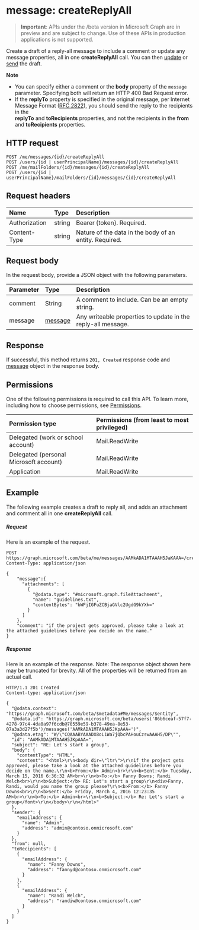 # message: createReplyAll

> **Important**: APIs under the /beta version in Microsoft Graph are in preview and are subject to change. Use of these APIs in production applications is not supported.

Create a draft of a reply-all message to include a comment or update any message properties, 
all in one **createReplyAll** call. You can then [update](../api/message_update.md) or 
[send](../api/message_send.md) the draft.

**Note**

- You can specify either a comment or the **body** property of the `message` parameter. Specifying both will return an HTTP 400 Bad Request error.
- If the **replyTo** property is specified in the original message, per Internet Message Format 
([RFC 2822](http://www.rfc-editor.org/info/rfc2822)), you should send the reply to the recipients in the  
**replyTo** and **toRecipients** properties, and not the recipients in the **from** and **toRecipients** properties. 


## HTTP request
<!-- { "blockType": "ignored" } -->
```http
POST /me/messages/{id}/createReplyAll
POST /users/{id | userPrincipalName}/messages/{id}/createReplyAll
POST /me/mailFolders/{id}/messages/{id}/createReplyAll
POST /users/{id | userPrincipalName}/mailFolders/{id}/messages/{id}/createReplyAll
```
## Request headers
| Name       | Type | Description|
|:---------------|:--------|:----------|
| Authorization  | string  | Bearer {token}. Required. |
| Content-Type | string  | Nature of the data in the body of an entity. Required. |

## Request body
In the request body, provide a JSON object with the following parameters.

| Parameter	   | Type	|Description|
|:---------------|:--------|:----------|
|comment|String|A comment to include. Can be an empty string.|
|message|[message](../resources/message.md)|Any writeable properties to update in the reply-all message.|

## Response

If successful, this method returns `201, Created` response code and [message](../resources/message.md) object in the response body.

## Permissions
One of the following permissions is required to call this API. To learn more, including how to choose permissions, see [Permissions](../../../concepts/permissions_reference.md).

|Permission type      | Permissions (from least to most privileged)              | 
|:--------------------|:---------------------------------------------------------| 
|Delegated (work or school account) | Mail.ReadWrite    | 
|Delegated (personal Microsoft account) | Mail.ReadWrite    | 
|Application | Mail.ReadWrite | 

## Example
The following example creates a draft to reply all, and adds an attachment and comment all in one **createReplyAll** call.
##### Request
Here is an example of the request.
<!-- {
  "blockType": "request",
  "name": "message_createreplyall"
}-->
```http
POST https://graph.microsoft.com/beta/me/messages/AAMkADA1MTAAAH5JaKAAA=/createReplyAll
Content-Type: application/json

{
    "message":{
      "attachments": [ 
        { 
          "@odata.type": "#microsoft.graph.fileAttachment", 
          "name": "guidelines.txt", 
          "contentBytes": "bWFjIGFuZCBjaGVlc2UgdG9kYXk=" 
        } 
      ]
    },
    "comment": "if the project gets approved, please take a look at the attached guidelines before you decide on the name." 
}
```

##### Response
Here is an example of the response. Note: The response object shown here may be truncated for brevity. All of the properties will be returned from an actual call.
<!-- {
  "blockType": "response",
  "truncated": true,
  "@odata.type": "microsoft.graph.message"
} -->
```http
HTTP/1.1 201 Created
Content-type: application/json

{
  "@odata.context": "https://graph.microsoft.com/beta/$metadata#Me/messages/$entity",
  "@odata.id": "https://graph.microsoft.com/beta/users('86b6ceaf-57f7-4278-97c4-4da0a97f6cdb@70559e59-b378-49ea-8e53-07a3a3d27f5b')/messages('AAMkADA1MTAAAH5JKpAAA=')",
  "@odata.etag": "W/\"CQAAABYAAADX8oL1Wa7jQbcPAHouCzswAAAH5/DP\"",
  "id": "AAMkADA1MTAAAH5JKpAAA=",
  "subject": "RE: Let's start a group",
  "body": {
    "contentType": "HTML",
    "content": "<html>\r\n<body dir=\"ltr\">\r\nif the project gets approved, please take a look at the attached guidelines before you decide on the name.\r\n<b>From:</b> Admin<br>\r\n<b>Sent:</b> Tuesday, March 15, 2016 6:36:32 AM<br>\r\n<b>To:</b> Fanny Downs; Randi Welch<br>\r\n<b>Subject:</b> RE: Let's start a group\r\n<div>Fanny, Randi, would you name the group please?\r\n<b>From:</b> Fanny Downs<br>\r\n<b>Sent:</b> Friday, March 4, 2016 12:23:35 AM<br>\r\n<b>To:</b> Admin<br>\r\n<b>Subject:</b> Re: Let's start a group</font>\r\n</body>\r\n</html>"
  },
  "sender": {
    "emailAddress": {
      "name": "Admin",
      "address": "admin@contoso.onmicrosoft.com"
    }
  },
  "from": null,
  "toRecipients": [
    {
      "emailAddress": {
        "name": "Fanny Downs",
        "address": "fannyd@contoso.onmicrosoft.com"
      }
    },
    {
      "emailAddress": {
        "name": "Randi Welch",
        "address": "randiw@contoso.onmicrosoft.com"
      }
    }
  ]
}
```

<!-- uuid: 8fcb5dbc-d5aa-4681-8e31-b001d5168d79
2015-10-25 14:57:30 UTC -->
<!-- {
  "type": "#page.annotation",
  "description": "message: createReplyAll",
  "keywords": "",
  "section": "documentation",
  "tocPath": ""
}-->
